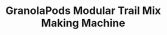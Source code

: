 ---
title: GranolaPods Modular Trail Mix Making Machine
year: 2019
imgurl: /assets/img/projects/gpunity.jpg
imgalt: Closeup of GranolaPods PCB
active: true
desc: GranolaPods is a modular trail mix making machine, built in a team of four for our University of Waterloo Mechatronics Fourth Year Design Project (FYDP). I designed the circuit, PCB and firmware for a modular motor control board. I also developed the front-end user interface and back-end system control software.
btns: 
- {text: Development Video, link: "https://www.youtube.com/watch?v=NxC_GapGs20", active: true}
- {text: Project Github, link: "https://github.com/Aliasmk/GranolaPods", active: true}

sitemap: false
---